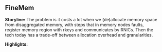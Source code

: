 ## FineMem
**Storyline:**
The problem is it costs a lot when we (de)allocate memory space from disaggregated memory, with steps that in memory nodes faults, register memory region with rkeys and communicates by RNICs. Then the tech today has a trade-off between allocation overhead and granularities.

**Highlights:**
